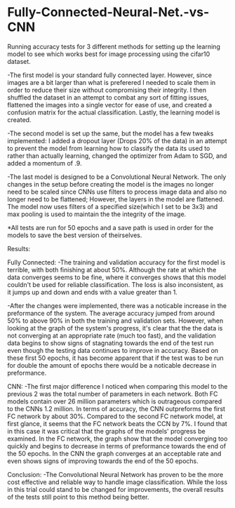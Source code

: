 # Fully-Connected-Neural-Net.-vs-CNN
Running accuracy tests for 3 different methods for setting up the learning model to see which works best for image processing using the cifar10 dataset.

-The first model is your standard fully connected layer. However, since images are a bit larger than what is preferered I needed to scale them in order to reduce their size without compromising their integrity. I then shuffled the dataset in an attempt to combat any sort of fitting issues, flattened the images into a single vector for ease of use, and created a confusion matrix for the actual classification. Lastly, the learning model is created.

-The second model is set up the same, but the model has a few tweaks implemented: I added a dropout layer (Drops 20% of the data) in an attempt to prevent the model from learning how to classify the data its used to rather than actually learning, changed the optimizer from Adam to SGD, and added a momentum of .9. 

-The last model is designed to be a Convolutional Neural Network. The only changes in the setup before creating the model is the images no longer need to be scaled since CNNs use filters to process image data and also no longer need to be flattened; However, the layers in the model are flattened. The model now uses filters of a specified size(which I set to be 3x3) and max pooling is used to maintain the the integrity of the image.

*All tests are run for 50 epochs and a save path is used in order for the models to save the best version of theirselves.

Results:

Fully Connected:
-The training and validation accuracy for the first model is terrible, with both finishing at about 50%. Although the rate at which the data converges seems to be fine, where it converges shows that this model couldn't be used for reliable classification. The loss is also inconsistent, as it jumps up and down and ends with a value greater than 1.

-After the changes were implemented, there was a noticable increase in the preformance of the system. The average accuracy jumped from around 50% to above 90% in both the training and validation sets. However, when looking at the graph of the system's progress, it's clear that the the data is not converging at an appropriate rate (much too fast), and the validation data begins to show signs of stagnating towards the end of the test run even though the testing data continues to improve in accuracy. Based on these first 50 epochs, it has become apparent that if the test was to be run for double the amount of epochs there would be a noticable decrease in preformance. 

CNN:
-The first major difference I noticed when comparing this model to the previous 2 was the total number of parameters in each network. Both FC models contain over 26 million parameters which is outrageous compared to the CNNs 1.2 million. In terms of accuracy, the CNN outpreforms the first FC network by about 30%. Compared to the second FC network model, at first glance, it seems that the FC network beats the CCN by 7%. I found that in this case it was critical that the graphs of the models' progress be examined. In the FC network, the graph show that the model converging too quickly and begins to decrease in terms of preformance towards the end of the 50 epochs. In the CNN the graph converges at an acceptable rate and even shows signs of improving towards the end of the 50 epochs.

Conclusion:
-The Convolutional Neural Network has proven to be the more cost effective and reliable way to handle image classification. While the loss in this trial could stand to be changed for improvements, the overall results of the tests still point to this method being better.
